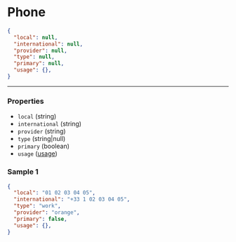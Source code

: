 # Phone

```json
{
  "local": null,
  "international": null,
  "provider": null,
  "type": null,
  "primary": null,
  "usage": {},
}
```
---

### Properties
<!-- model start -->
- `local` (string)
- `international` (string)
- `provider` (string)
- `type` (string|null)
- `primary` (boolean)
- `usage` ([usage](../usage))
<!-- model end -->
### Sample 1
```json
{
  "local": "01 02 03 04 05",
  "international": "+33 1 02 03 04 05",
  "type": "work",
  "provider": "orange",
  "primary": false,
  "usage": {},
}
```
